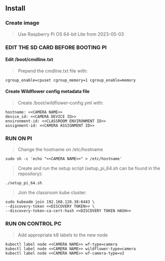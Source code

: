 ## Install

### Create image

> Use Raspberry Pi OS 64-bit Lite from 2023-05-03

### EDIT THE SD CARD BEFORE BOOTING PI

#### Edit /boot/cmdline.txt

> Prepend the cmdline.txt file with:
>
```
cgroup_enable=cpuset cgroup_memory=1 cgroup_enable=memory
```

#### Create Wildflower config metadata file

> Create /boot/wildflower-config.yml with:
```
hostname: <<CAMERA NAME>>
device_id: <<CAMERA DEVICE ID>>
environment-id: <<CLASSROOM ENVIRONMENT ID>>
assignment-id: <<CAMERA ASSIGNMENT ID>>
```

### RUN ON PI

> Change the hostname on /etc/hostname

```
sudo sh -c 'echo "<<CAMERA NAME>>" > /etc/hostname'
```

> Create and run the setup script (setup_pi_64.sh can be found in the repository):

`./setup_pi_64.sh`

> Join the classroom kube cluster:

```
sudo kubeadm join 192.168.128.38:6443 \
--discovery-token <<DISCOVERY TOKEN>> \
--discovery-token-ca-cert-hash <<DISCOVERY TOKEN HASH>>
```

### RUN ON CONTROL PC

> Add appropriate k8 labels to the new node
```
kubectl label node <<CAMERA NAME>> wf-type=camera
kubectl label node <<CAMERA NAME>> wildflower-type=camera
kubectl label node <<CAMERA NAME>> wf-camera-type=v2
```